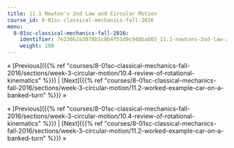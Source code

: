 ```yaml
---
title: 11.1 Newton's 2nd Law and Circular Motion
course_id: 8-01sc-classical-mechanics-fall-2016
menu:
  8-01sc-classical-mechanics-fall-2016:
    identifier: 7e23662a3078b1c8b4f51d9c948bab03_11.1-newtons-2nd-law-and-circular-motion
    weight: 190
---
```

« [Previous]({{% ref "courses/8-01sc-classical-mechanics-fall-2016/sections/week-3-circular-motion/10.4-review-of-rotational-kinematics" %}}) | [Next]({{% ref "courses/8-01sc-classical-mechanics-fall-2016/sections/week-3-circular-motion/11.2-worked-example-car-on-a-banked-turn" %}}) »

« [Previous]({{% ref "courses/8-01sc-classical-mechanics-fall-2016/sections/week-3-circular-motion/10.4-review-of-rotational-kinematics" %}}) | [Next]({{% ref "courses/8-01sc-classical-mechanics-fall-2016/sections/week-3-circular-motion/11.2-worked-example-car-on-a-banked-turn" %}}) »